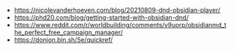 
- https://nicolevanderhoeven.com/blog/20210809-dnd-obsidian-player/
- https://phd20.com/blog/getting-started-with-obsidian-dnd/
- https://www.reddit.com/r/worldbuilding/comments/v9uorp/obsidianmd_the_perfect_free_campaign_manager/
- https://donjon.bin.sh/5e/quickref/

